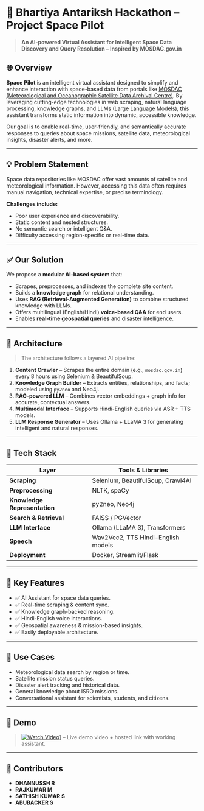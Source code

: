 # 🚀 Bhartiya Antariksh Hackathon – Project Space Pilot

> **An AI-powered Virtual Assistant for Intelligent Space Data Discovery and Query Resolution – Inspired by MOSDAC.gov.in**

## 🌐 Overview

**Space Pilot** is an intelligent virtual assistant designed to simplify and enhance interaction with space-based data from portals like [MOSDAC (Meteorological and Oceanographic Satellite Data Archival Centre)](https://www.mosdac.gov.in). By leveraging cutting-edge technologies in web scraping, natural language processing, knowledge graphs, and LLMs (Large Language Models), this assistant transforms static information into dynamic, accessible knowledge.

Our goal is to enable real-time, user-friendly, and semantically accurate responses to queries about space missions, satellite data, meteorological insights, disaster alerts, and more.

---

## 💡 Problem Statement

Space data repositories like MOSDAC offer vast amounts of satellite and meteorological information. However, accessing this data often requires manual navigation, technical expertise, or precise terminology.

**Challenges include:**
- Poor user experience and discoverability.
- Static content and nested structures.
- No semantic search or intelligent Q&A.
- Difficulty accessing region-specific or real-time data.

---

## ✅ Our Solution

We propose a **modular AI-based system** that:
- Scrapes, preprocesses, and indexes the complete site content.
- Builds a **knowledge graph** for relational understanding.
- Uses **RAG (Retrieval-Augmented Generation)** to combine structured knowledge with LLMs.
- Offers multilingual (English/Hindi) **voice-based Q&A** for end users.
- Enables **real-time geospatial queries** and disaster intelligence.

---

## 🧠 Architecture

> The architecture follows a layered AI pipeline:

1. **Content Crawler** – Scrapes the entire domain (e.g., `mosdac.gov.in`) every 8 hours using Selenium & BeautifulSoup.
2. **Knowledge Graph Builder** – Extracts entities, relationships, and facts; modeled using `py2neo` and Neo4j.
3. **RAG-powered LLM** – Combines vector embeddings + graph info for accurate, contextual answers.
4. **Multimodal Interface** – Supports Hindi-English queries via ASR + TTS models.
5. **LLM Response Generator** – Uses Ollama + LLaMA 3 for generating intelligent and natural responses.

---

## 🧰 Tech Stack

| Layer | Tools & Libraries |
|-------|-------------------|
| **Scraping** | Selenium, BeautifulSoup, Crawl4AI |
| **Preprocessing** | NLTK, spaCy |
| **Knowledge Representation** | py2neo, Neo4j |
| **Search & Retrieval** | FAISS / PGVector |
| **LLM Interface** | Ollama (LLaMA 3), Transformers |
| **Speech** | Wav2Vec2, TTS Hindi-English models |
| **Deployment** | Docker, Streamlit/Flask |

---

## 🎯 Key Features

- ✅ AI Assistant for space data queries.
- ✅ Real-time scraping & content sync.
- ✅ Knowledge graph-backed reasoning.
- ✅ Hindi-English voice interactions.
- ✅ Geospatial awareness & mission-based insights.
- ✅ Easily deployable architecture.

---

## 📌 Use Cases

- Meteorological data search by region or time.
- Satellite mission status queries.
- Disaster alert tracking and historical data.
- General knowledge about ISRO missions.
- Conversational assistant for scientists, students, and citizens.

---

## 🤖 Demo

> [![Watch Video](https://img.icons8.com/clouds/500/play.png)](https://drive.google.com/file/d/1xRR39Vqwct5vs9RtOrVqG3zYJ1koY97C/view?usp=sharing)]
 – Live demo video + hosted link with working assistant.

---

## 🧪 Contributors

- **DHANNUSSH R**
- **RAJKUMAR M**
- **SATHISH KUMAR S**
- **ABUBACKER S**
